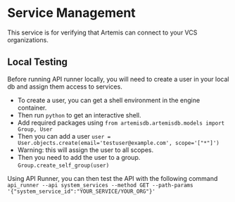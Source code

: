 # Service Management

This service is for verifying that Artemis can connect to your VCS organizations.

## Local Testing

Before running API runner locally, you will need to create a user in your local db and assign them access to services.

- To create a user, you can get a shell environment in the engine container.
- Then run `python` to get an interactive shell.
- Add required packages using `from artemisdb.artemisdb.models import Group, User`
- Then you can add a user `user = User.objects.create(email='testuser@example.com', scope='["*"]')`
- Warning: this will assign the user to all scopes.
- Then you need to add the user to a group. `Group.create_self_group(user)`

Using API Runner, you can then test the API with the following command `api_runner --api system_services --method GET --path-params '{"system_service_id":"YOUR_SERVICE/YOUR_ORG"}'`
